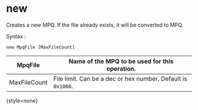 # new

<snippet id="main">

Creates a new MPQ. If the file already exists, it will be converted to MPQ.

Syntax
:
```
new MpqFile [MaxFileCount]
```

| MpqFile      | Name of the MPQ to be used for this operation.               |
|--------------|--------------------------------------------------------------|
| MaxFileCount | File limit. Can be a dec or hex number. Default is `0x1000`. |
{style=none}

</snippet>
